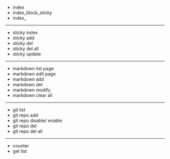* index
* index_block_sticky
* index_
***
* sticky index
* sticky add
* sticky del
* sticky del all
* sticky update
***
* markdown list page
* markdown edit page
* markdown add
* markdown del
* markdown modify
* markdown clear all
***
* git list
* git repo add
* git repo disable/ enable
* git repo del
* git repo del all
***
* counter
* get list